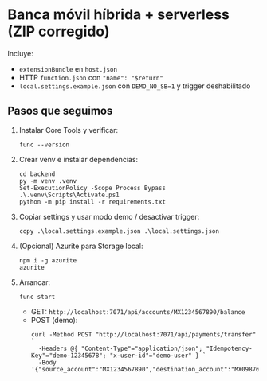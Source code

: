 # Banca móvil híbrida + serverless (ZIP corregido)

Incluye:
- `extensionBundle` en `host.json`
- HTTP `function.json` con `"name": "$return"`
- `local.settings.example.json` con `DEMO_NO_SB=1` y trigger deshabilitado

## Pasos que seguimos
1. Instalar Core Tools y verificar:
   ```
   func --version
   ```
2. Crear venv e instalar dependencias:
   ```
   cd backend
   py -m venv .venv
   Set-ExecutionPolicy -Scope Process Bypass
   .\.venv\Scripts\Activate.ps1
   python -m pip install -r requirements.txt
   ```
3. Copiar settings y usar modo demo / desactivar trigger:
   ```
   copy .\local.settings.example.json .\local.settings.json
   ```
4. (Opcional) Azurite para Storage local:
   ```
   npm i -g azurite
   azurite
   ```
5. Arrancar:
   ```
   func start
   ```
   - GET: `http://localhost:7071/api/accounts/MX1234567890/balance`
   - POST (demo):
     ```
     curl -Method POST "http://localhost:7071/api/payments/transfer" `
       -Headers @{ "Content-Type"="application/json"; "Idempotency-Key"="demo-12345678"; "x-user-id"="demo-user" } `
       -Body '{"source_account":"MX1234567890","destination_account":"MX0987654321","amount":150.00,"currency":"MXN","reference":"TEST"}'
     ```
